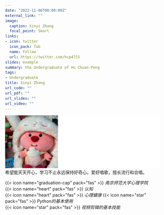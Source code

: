 ```yaml
---
date: "2022-11-06T00:00:00Z"
external_link: ""
image:
  caption: Xinyi Zhang
  focal_point: Smart
links:
- icon: twitter
  icon_pack: fab
  name: Follow
  url: https://twitter.com/hcp4715
slides: example
summary: the Undergraduate of Hu Chuan-Peng
tags:
- Undergraduate
title: Xinyi Zhang
url_code: ""
url_pdf: ""
url_slides: ""
url_video: ""
---
```

![](images/zxy1.png)
希望能天天开心，学习不止永远保持好奇心。爱好唱歌，擅长流行和合唱。


{{< icon name="graduation-cap" pack="fas" >}} _南京师范大学心理学院_  
{{< icon name="heart" pack="fas" >}} _认知_  
{{< icon name="heart" pack="fas" >}} _心理健康_ 
{{< icon name="star" pack="fas" >}} _Python的基本使用_  
{{< icon name="star" pack="fas" >}} _视频剪辑的基本技能_ 



